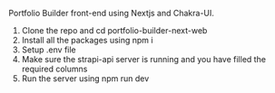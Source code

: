 Portfolio Builder front-end using Nextjs and Chakra-UI.

1. Clone the repo and cd portfolio-builder-next-web 
3. Install all the packages using npm i
4. Setup .env file
5. Make sure the strapi-api server is running and you have filled the required columns
6. Run the server using npm run dev
